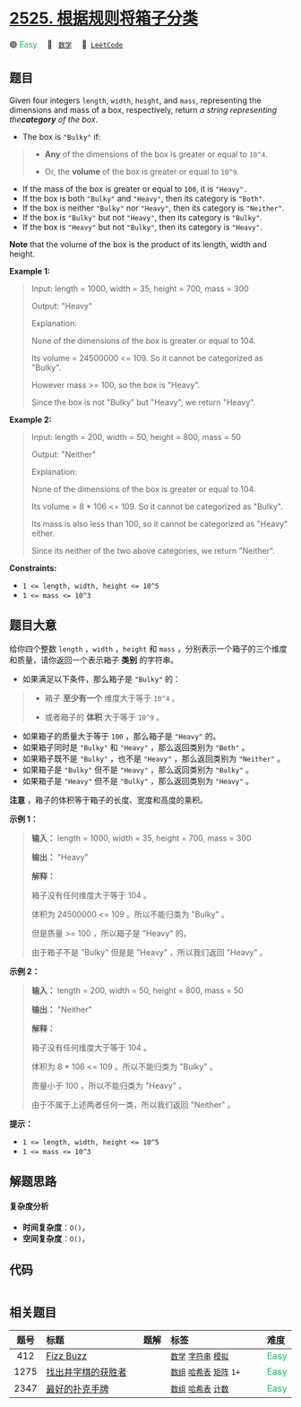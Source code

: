 # [2525. 根据规则将箱子分类](https://leetcode.com/problems/categorize-box-according-to-criteria)

🟢 <font color=#15bd66>Easy</font>&emsp; 🔖&ensp; [`数学`](/outline/tag/math.md)&emsp; 🔗&ensp;[`LeetCode`](https://leetcode.com/problems/categorize-box-according-to-criteria)

## 题目

Given four integers `length`, `width`, `height`, and `mass`, representing the
dimensions and mass of a box, respectively, return _a string representing
the**category** of the box_.

  * The box is `"Bulky"` if: 
> 
> * **Any** of the dimensions of the box is greater or equal to `10^4`.
> 
> * Or, the **volume** of the box is greater or equal to `10^9`.
  * If the mass of the box is greater or equal to `100`, it is `"Heavy".`
  * If the box is both `"Bulky"` and `"Heavy"`, then its category is `"Both"`.
  * If the box is neither `"Bulky"` nor `"Heavy"`, then its category is `"Neither"`.
  * If the box is `"Bulky"` but not `"Heavy"`, then its category is `"Bulky"`.
  * If the box is `"Heavy"` but not `"Bulky"`, then its category is `"Heavy"`.

**Note** that the volume of the box is the product of its length, width and
height.



**Example 1:**

> Input: length = 1000, width = 35, height = 700, mass = 300
> 
> Output: "Heavy"
> 
> Explanation: 
> 
> None of the dimensions of the box is greater or equal to 104. 
> 
> Its volume = 24500000 <= 109. So it cannot be categorized as "Bulky".
> 
> However mass >= 100, so the box is "Heavy".
> 
> Since the box is not "Bulky" but "Heavy", we return "Heavy".

**Example 2:**

> Input: length = 200, width = 50, height = 800, mass = 50
> 
> Output: "Neither"
> 
> Explanation: 
> 
> None of the dimensions of the box is greater or equal to 104.
> 
> Its volume = 8 * 106 <= 109. So it cannot be categorized as "Bulky".
> 
> Its mass is also less than 100, so it cannot be categorized as "Heavy" either. 
> 
> Since its neither of the two above categories, we return "Neither".



**Constraints:**

  * `1 <= length, width, height <= 10^5`
  * `1 <= mass <= 10^3`


## 题目大意

给你四个整数 `length` ，`width` ，`height` 和 `mass` ，分别表示一个箱子的三个维度和质量，请你返回一个表示箱子
**类别** 的字符串。

  * 如果满足以下条件，那么箱子是 `"Bulky"` 的： 
> 
> * 箱子 **至少有一个** 维度大于等于 `10^4` 。
> 
> * 或者箱子的 **体积** 大于等于 `10^9` 。
  * 如果箱子的质量大于等于 `100` ，那么箱子是 `"Heavy"` 的。
  * 如果箱子同时是 `"Bulky"` 和 `"Heavy"` ，那么返回类别为 `"Both"` 。
  * 如果箱子既不是 `"Bulky"` ，也不是 `"Heavy"` ，那么返回类别为 `"Neither"` 。
  * 如果箱子是 `"Bulky"` 但不是 `"Heavy"` ，那么返回类别为 `"Bulky"` 。
  * 如果箱子是 `"Heavy"` 但不是 `"Bulky"` ，那么返回类别为 `"Heavy"` 。

**注意** ，箱子的体积等于箱子的长度、宽度和高度的乘积。



**示例 1：**

> 
> 
> 
> 
> 
> **输入：** length = 1000, width = 35, height = 700, mass = 300
> 
> **输出：** "Heavy"
> 
> **解释：**
> 
> 箱子没有任何维度大于等于 104 。
> 
> 体积为 24500000 <= 109 。所以不能归类为 "Bulky" 。
> 
> 但是质量 >= 100 ，所以箱子是 "Heavy" 的。
> 
> 由于箱子不是 "Bulky" 但是是 "Heavy" ，所以我们返回 "Heavy" 。

**示例 2：**

> 
> 
> 
> 
> 
> **输入：** length = 200, width = 50, height = 800, mass = 50
> 
> **输出：** "Neither"
> 
> **解释：**
> 
> 箱子没有任何维度大于等于 104 。
> 
> 体积为 8 * 106 <= 109 。所以不能归类为 "Bulky" 。
> 
> 质量小于 100 ，所以不能归类为 "Heavy" 。
> 
> 由于不属于上述两者任何一类，所以我们返回 "Neither" 。



**提示：**

  * `1 <= length, width, height <= 10^5`
  * `1 <= mass <= 10^3`


## 解题思路

#### 复杂度分析

- **时间复杂度**：`O()`，
- **空间复杂度**：`O()`，

## 代码

```javascript

```

## 相关题目

<!-- prettier-ignore -->
| 题号 | 标题 | 题解 | 标签 | 难度 |
| :------: | :------ | :------: | :------ | :------ |
| 412 | [Fizz Buzz](https://leetcode.com/problems/fizz-buzz) |  |  [`数学`](/outline/tag/math.md) [`字符串`](/outline/tag/string.md) [`模拟`](/outline/tag/simulation.md) | <font color=#15bd66>Easy</font> |
| 1275 | [找出井字棋的获胜者](https://leetcode.com/problems/find-winner-on-a-tic-tac-toe-game) |  |  [`数组`](/outline/tag/array.md) [`哈希表`](/outline/tag/hash-table.md) [`矩阵`](/outline/tag/matrix.md) `1+` | <font color=#15bd66>Easy</font> |
| 2347 | [最好的扑克手牌](https://leetcode.com/problems/best-poker-hand) |  |  [`数组`](/outline/tag/array.md) [`哈希表`](/outline/tag/hash-table.md) [`计数`](/outline/tag/counting.md) | <font color=#15bd66>Easy</font> |

<style>
.blue {
    background-color: #096dd9;
    padding: 0.25rem 0.5rem;
    margin: 0;
    font-size: 0.85em;
    border-radius: 3px;
    color: white;
    font-weight: 500;
}
table th:first-of-type { width: 10%; }
table th:nth-of-type(2) { width: 35%; }
table th:nth-of-type(3) { width: 10%; }
table th:nth-of-type(4) { width: 35%; }
table th:nth-of-type(5) { width: 10%; }
</style>
